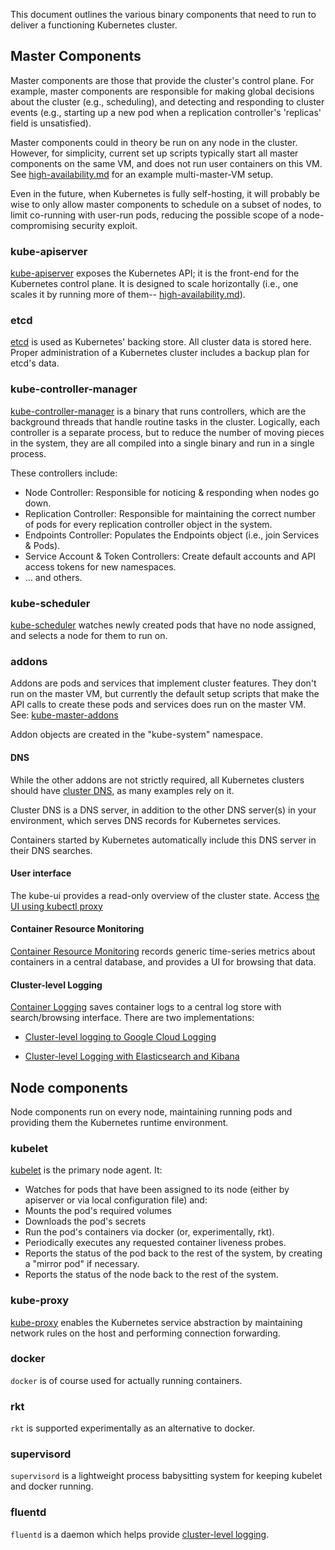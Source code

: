 ---
---

This document outlines the various binary components that need to run to
deliver a functioning Kubernetes cluster.

## Master Components

Master components are those that provide the cluster's control plane. For
example, master components are responsible for making global decisions about the
cluster (e.g., scheduling), and detecting and responding to cluster events
(e.g., starting up a new pod when a replication controller's 'replicas' field is
unsatisfied).

Master components could in theory be run on any node in the cluster. However,
for simplicity, current set up scripts typically start all master components on
the same VM, and does not run user containers on this VM. See
[high-availability.md](/docs/admin/high-availability) for an example multi-master-VM setup.

Even in the future, when Kubernetes is fully self-hosting, it will probably be
wise to only allow master components to schedule on a subset of nodes, to limit
co-running with user-run pods, reducing the possible scope of a
node-compromising security exploit.

### kube-apiserver

[kube-apiserver](/docs/admin/kube-apiserver) exposes the Kubernetes API; it is the front-end for the
Kubernetes control plane. It is designed to scale horizontally (i.e., one scales
it by running more of them-- [high-availability.md](/docs/admin/high-availability)).

### etcd

[etcd](/docs/admin/etcd) is used as Kubernetes' backing store. All cluster data is stored here.
Proper administration of a Kubernetes cluster includes a backup plan for etcd's
data.

### kube-controller-manager

[kube-controller-manager](/docs/admin/kube-controller-manager) is a binary that runs controllers, which are the
background threads that handle routine tasks in the cluster. Logically, each
controller is a separate process, but to reduce the number of moving pieces in
the system, they are all compiled into a single binary and run in a single
process.

These controllers include:

* Node Controller: Responsible for noticing & responding when nodes go down.
* Replication Controller: Responsible for maintaining the correct number of pods for every replication
  controller object in the system.
* Endpoints Controller: Populates the Endpoints object (i.e., join Services & Pods).
* Service Account & Token Controllers: Create default accounts and API access tokens for new namespaces.
* ... and others.

### kube-scheduler

[kube-scheduler](/docs/admin/kube-scheduler) watches newly created pods that have no node assigned, and
selects a node for them to run on.

### addons

Addons are pods and services that implement cluster features. They don't run on
the master VM, but currently the default setup scripts that make the API calls
to create these pods and services does run on the master VM. See:
[kube-master-addons](http://releases.k8s.io/HEAD/cluster/saltbase/salt/kube-master-addons/kube-master-addons.sh)

Addon objects are created in the "kube-system" namespace.

#### DNS

While the other addons are not strictly required, all Kubernetes
clusters should have [cluster DNS](/docs/admin/dns/), as many examples rely on it.

Cluster DNS is a DNS server, in addition to the other DNS server(s) in your
environment, which serves DNS records for Kubernetes services.

Containers started by Kubernetes automatically include this DNS server
in their DNS searches.

#### User interface

The kube-ui provides a read-only overview of the cluster state.  Access
[the UI using kubectl proxy](/docs/user-guide/connecting-to-applications-proxy/#connecting-to-the-kube-ui-service-from-your-local-workstation)

#### Container Resource Monitoring

[Container Resource Monitoring](/docs/user-guide/monitoring) records generic time-series metrics
about containers in a central database, and provides a UI for browsing that data.

#### Cluster-level Logging

[Container Logging](/docs/user-guide/monitoring.md) saves container logs
to a central log store with search/browsing interface.  There are two
implementations:

* [Cluster-level logging to Google Cloud Logging](
docs/user-guide/logging/#cluster-level-logging-to-google-cloud-logging)

* [Cluster-level Logging with Elasticsearch and Kibana](
docs/getting-started-guides/logging-elasticsearch/)

## Node components

Node components run on every node, maintaining running pods and providing them
the Kubernetes runtime environment.

### kubelet

[kubelet](/docs/admin/kubelet) is the primary node agent. It:

* Watches for pods that have been assigned to its node (either by apiserver
  or via local configuration file) and:
* Mounts the pod's required volumes
* Downloads the pod's secrets
* Run the pod's containers via docker (or, experimentally, rkt).
* Periodically executes any requested container liveness probes.
* Reports the status of the pod back to the rest of the system, by creating a
  "mirror pod" if necessary.
* Reports the status of the node back to the rest of the system.

### kube-proxy

[kube-proxy](/docs/admin/kube-proxy) enables the Kubernetes service abstraction by maintaining
network rules on the host and performing connection forwarding.

### docker

`docker` is of course used for actually running containers.

### rkt

`rkt` is supported experimentally as an alternative to docker.

### supervisord

`supervisord` is a lightweight process babysitting system for keeping kubelet and docker
running.

### fluentd

`fluentd` is a daemon which helps provide [cluster-level logging](#cluster-level-logging).

